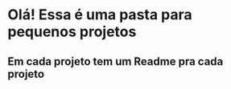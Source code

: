 # Olá! Essa é uma pasta para pequenos projetos 

## Em cada projeto tem um Readme pra cada projeto 
